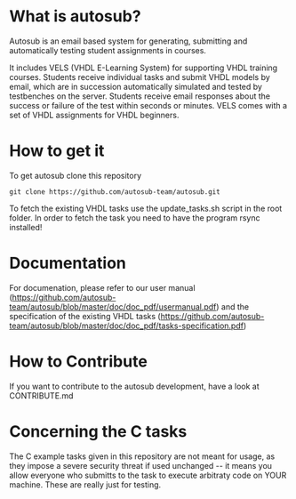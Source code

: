 # What is autosub? #
Autosub is an email based system for generating, submitting and automatically
testing student assignments in courses.

It includes VELS (VHDL E-Learning System) for supporting VHDL
training courses. Students receive individual tasks and submit VHDL
models by email, which are in succession automatically simulated
and tested by testbenches on the server. Students receive email responses
about the success or failure of the test within seconds or minutes.
VELS comes with a set of VHDL assignments for VHDL beginners.

# How to get it #
To get autosub clone this repository

	git clone https://github.com/autosub-team/autosub.git

To fetch the existing VHDL tasks use the update_tasks.sh script in the root
folder. In order to fetch the task you need to have the program rsync installed!

# Documentation #

For documenation, please refer to our user manual
(https://github.com/autosub-team/autosub/blob/master/doc/doc_pdf/usermanual.pdf)
and the specification of the existing VHDL tasks
(https://github.com/autosub-team/autosub/blob/master/doc/doc_pdf/tasks-specification.pdf)

# How to Contribute #

If you want to contribute to the autosub development, have a look at CONTRIBUTE.md

# Concerning the C tasks #
The C example tasks given in this repository are not meant for usage, as they
impose a severe security threat if used unchanged -- it means you allow everyone
who submitts to the task to execute arbitraty code on YOUR machine. These are really
just for testing.
